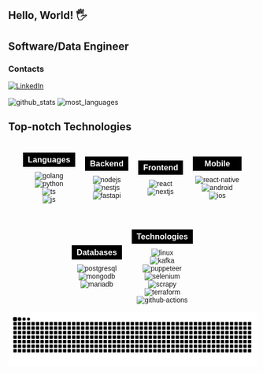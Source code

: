 ## Hello, World! 🖐
## Software/Data Engineer 

### Contacts

[![LinkedIn](https://img.shields.io/badge/LinkedIn-0077B5?style=for-the-badge&logo=linkedin&logoColor=white)](https://www.linkedin.com/in/pedro-elias-817298243/)
<!-- [![Portfólio](https://img.shields.io/badge/Portfólio-000000?style=for-the-badge&logo=About.DEV&logoColor=white)](https://edevs.com.br) -->


<div style="display: inline_block">

  <img align="center" alt="github_stats" src="https://github-readme-stats.vercel.app/api?username=edevPedro&show_icons=true&theme=darcula"  width="400" height="200" /> 
  <img align="center" alt="most_languages" src="https://github-readme-stats.vercel.app/api/top-langs/?username=edevPedro&theme=darcula&layout=compact" width="410" height="170"/>


</div>

## Top-notch Technologies
<div style="display: flex; justify-content: center; align-items: center; flex-wrap: wrap; gap: 30px; text-align: center; font-family: Arial, sans-serif;">
  
  <!-- Languages -->
  <div style="display: flex; flex-direction: column; align-items: center;">
    <h3 style="width: 100%; color: #ffffff; background-color: #000000; padding: 5px; margin-bottom: 10px;">Languages</h3>
    <img align="center" alt="golang" src="https://img.shields.io/badge/Go-00ADD8?style=for-the-badge&logo=go&logoColor=white" />
    <img align="center" alt="python" src="https://img.shields.io/badge/Python-3776AB?style=for-the-badge&logo=python&logoColor=white" />
    <img align="center" alt="ts" src="https://img.shields.io/badge/TypeScript-007ACC?style=for-the-badge&logo=typescript&logoColor=white" />
    <img align="center" alt="js" src="https://img.shields.io/badge/JavaScript-F7DF1E?style=for-the-badge&logo=javascript&logoColor=white" />
  </div>
  
  <!-- Backend -->
  <div style="display: flex; flex-direction: column; align-items: center;">
    <h3 style="width: 100%; color: #ffffff; background-color: #000000; padding: 5px; margin-bottom: 10px;">Backend</h3>
    <img align="center" alt="nodejs" src="https://img.shields.io/badge/Node.js-43853D?style=for-the-badge&logo=node.js&logoColor=white" />
    <img align="center" alt="nestjs" src="https://img.shields.io/badge/NestJS-E0234E?style=for-the-badge&logo=nestjs&logoColor=white" />
    <img align="center" alt="fastapi" src="https://img.shields.io/badge/FastAPI-009688?style=for-the-badge&logo=fastapi&logoColor=white" />
  </div>
  
  <!-- Frontend -->
  <div style="display: flex; flex-direction: column; align-items: center;">
    <h3 style="width: 100%; color: #ffffff; background-color: #000000; padding: 5px; margin-bottom: 10px;">Frontend</h3>
    <img align="center" alt="react" src="https://img.shields.io/badge/React-20232A?style=for-the-badge&logo=react&logoColor=61DAFB" />
    <img align="center" alt="nextjs" src="https://img.shields.io/badge/Next.js-000000?style=for-the-badge&logo=nextdotjs&logoColor=white" />
  </div>
  
  <!-- Mobile -->
  <div style="display: flex; flex-direction: column; align-items: center;">
    <h3 style="width: 100%; color: #ffffff; background-color: #000000; padding: 5px; margin-bottom: 10px;">Mobile</h3>
    <img align="center" alt="react-native" src="https://img.shields.io/badge/React_Native-20232A?style=for-the-badge&logo=react&logoColor=61DAFB" />
    <img align="center" alt="android" src="https://img.shields.io/badge/Android-3DDC84?style=for-the-badge&logo=android&logoColor=white" />
    <img align="center" alt="ios" src="https://img.shields.io/badge/iOS-000000?style=for-the-badge&logo=ios&logoColor=white" />
  </div>
  
  <!-- Databases -->
  <div style="display: flex; flex-direction: column; align-items: center;">
    <h3 style="width: 100%; color: #ffffff; background-color: #000000; padding: 5px; margin-bottom: 10px;">Databases</h3>
    <img align="center" alt="postgresql" src="https://img.shields.io/badge/PostgreSQL-4169E1?style=for-the-badge&logo=postgresql&logoColor=white" />
    <img align="center" alt="mongodb" src="https://img.shields.io/badge/MongoDB-47A248?style=for-the-badge&logo=mongodb&logoColor=white" />
    <img align="center" alt="mariadb" src="https://img.shields.io/badge/MariaDB-003B57?style=for-the-badge&logo=mariadb&logoColor=white" />
  </div>

  <!-- Technologies -->
  <div style="display: flex; flex-direction: column; align-items: center;">
    <h3 style="width: 100%; color: #ffffff; background-color: #000000; padding: 5px; margin-bottom: 10px;">Technologies</h3>
    <img align="center" alt="linux" src="https://img.shields.io/badge/Linux-FCC624?style=for-the-badge&logo=linux&logoColor=white&background-color=%23373531" />
    <img align="center" alt="kafka" src="https://img.shields.io/badge/Apache_Kafka-231F20?style=for-the-badge&logo=apachekafka&logoColor=white" />
    <img align="center" alt="puppeteer" src="https://img.shields.io/badge/Puppeteer-00B0FF?style=for-the-badge&logo=puppeteer&logoColor=white" />
    <img align="center" alt="selenium" src="https://img.shields.io/badge/Selenium-43B02A?style=for-the-badge&logo=selenium&logoColor=white" />
    <img align="center" alt="scrapy" src="https://img.shields.io/badge/Scrapy-9E1B32?style=for-the-badge&logo=scrapy&logoColor=white" />
    <img align="center" alt="terraform" src="https://img.shields.io/badge/Terraform-7B42BC?style=for-the-badge&logo=terraform&logoColor=white" />
    <img align="center" alt="github-actions" src="https://img.shields.io/badge/GitHub_Actions-2088FF?style=for-the-badge&logo=github-actions&logoColor=white" />
  </div>
</div>
<br/>


<picture>
  <source media="(prefers-color-scheme: dark)" srcset="https://raw.githubusercontent.com/edevPedro/edevPedro/output/github-contribution-grid-snake-dark.svg">
  <source media="(prefers-color-scheme: light)" srcset="https://raw.githubusercontent.com/edevPedro/edevPedro/output/github-contribution-grid-snake.svg">
  <img alt="github contribution grid snake animation" src="https://raw.githubusercontent.com/edevPedro/edevPedro/output/github-contribution-grid-snake.svg">
</picture>

